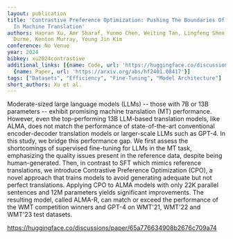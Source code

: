 ```yaml
---
layout: publication
title: 'Contrastive Preference Optimization: Pushing The Boundaries Of LLM Performance
  In Machine Translation'
authors: Haoran Xu, Amr Sharaf, Yunmo Chen, Weiting Tan, Lingfeng Shen, Benjamin van
  Durme, Kenton Murray, Young Jin Kim
conference: No Venue
year: 2024
bibkey: xu2024contrastive
additional_links: [{name: Code, url: 'https://huggingface.co/discussions/paper/65a776634908b2676c709a74'},
  {name: Paper, url: 'https://arxiv.org/abs/hf2401.08417'}]
tags: ["Datasets", "Efficiency", "Fine-Tuning", "Model Architecture"]
short_authors: Xu et al.
---
```

Moderate-sized large language models (LLMs) -- those with 7B or 13B parameters -- exhibit promising machine translation (MT) performance. However, even the top-performing 13B LLM-based translation models, like ALMA, does not match the performance of state-of-the-art conventional encoder-decoder translation models or larger-scale LLMs such as GPT-4. In this study, we bridge this performance gap. We first assess the shortcomings of supervised fine-tuning for LLMs in the MT task, emphasizing the quality issues present in the reference data, despite being human-generated. Then, in contrast to SFT which mimics reference translations, we introduce Contrastive Preference Optimization (CPO), a novel approach that trains models to avoid generating adequate but not perfect translations. Applying CPO to ALMA models with only 22K parallel sentences and 12M parameters yields significant improvements. The resulting model, called ALMA-R, can match or exceed the performance of the WMT competition winners and GPT-4 on WMT'21, WMT'22 and WMT'23 test datasets.

https://huggingface.co/discussions/paper/65a776634908b2676c709a74